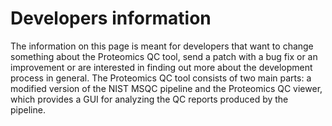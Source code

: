 Developers information
======================

The information on this page is meant for developers that want to change something about the Proteomics QC tool, send a patch with a bug fix or an improvement or are interested in finding out more about the development process in general. The Proteomics QC tool consists of two main parts: a modified version of the NIST MSQC pipeline and the Proteomics QC viewer, which provides a GUI for analyzing the QC reports produced by the pipeline.

